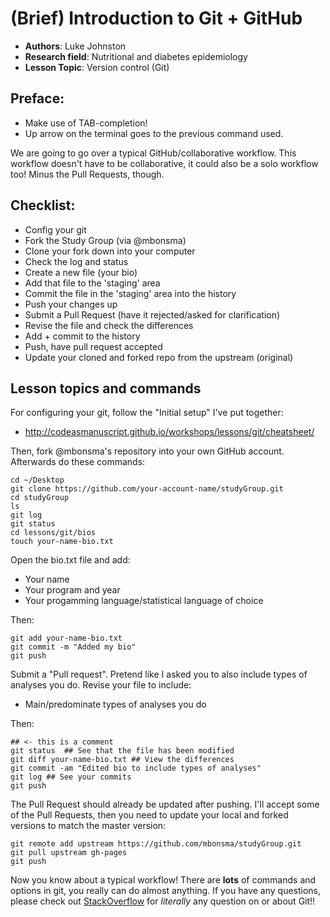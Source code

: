 # (Brief) Introduction to Git + GitHub

 - **Authors**: Luke Johnston
 - **Research field**: Nutritional and diabetes epidemiology
 - **Lesson Topic**: Version control (Git)

## Preface: ##

* Make use of TAB-completion!
* Up arrow on the terminal goes to the previous command used.

We are going to go over a typical GitHub/collaborative workflow.  This
workflow doesn't have to be collaborative, it could also be a solo
workflow too!  Minus the Pull Requests, though.

## Checklist: ##

* Config your git
* Fork the Study Group (via @mbonsma)
* Clone your fork down into your computer
* Check the log and status
* Create a new file (your bio)
* Add that file to the 'staging' area
* Commit the file in the 'staging' area into the history
* Push your changes up
* Submit a Pull Request (have it rejected/asked for clarification)
* Revise the file and check the differences
* Add + commit to the history
* Push, have pull request accepted
* Update your cloned and forked repo from the upstream (original)

## Lesson topics and commands ##

For configuring your git, follow the "Initial setup" I've put
together:

* http://codeasmanuscript.github.io/workshops/lessons/git/cheatsheet/

Then, fork @mbonsma's repository into your own GitHub
account. Afterwards do these commands:

    cd ~/Desktop
    git clone https://github.com/your-account-name/studyGroup.git
    cd studyGroup
    ls
    git log
    git status
    cd lessons/git/bios
    touch your-name-bio.txt

Open the bio.txt file and add:

* Your name
* Your program and year
* Your progamming language/statistical language of choice

Then:

    git add your-name-bio.txt
    git commit -m "Added my bio"
    git push

Submit a "Pull request".  Pretend like I asked you to also include
types of analyses you do.  Revise your file to include:

* Main/predominate types of analyses you do

Then:

    ## <- this is a comment
    git status  ## See that the file has been modified
    git diff your-name-bio.txt ## View the differences
    git commit -am "Edited bio to include types of analyses"
    git log ## See your commits
    git push

The Pull Request should already be updated after pushing.  I'll accept
some of the Pull Requests, then you need to update your local and
forked versions to match the master version:

    git remote add upstream https://github.com/mbonsma/studyGroup.git
    git pull upstream gh-pages
    git push

Now you know about a typical workflow!  There are **lots** of commands
and options in git, you really can do almost anything.  If you have
any questions, please check out
[StackOverflow](http://stackoverflow.com/questions/tagged/git) for
*literally* any question on or about Git!!

